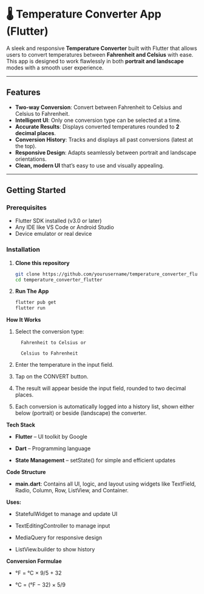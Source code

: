 # 🌡️ Temperature Converter App (Flutter)

A sleek and responsive **Temperature Converter** built with Flutter that allows users to convert temperatures between **Fahrenheit and Celsius** with ease. This app is designed to work flawlessly in both **portrait and landscape** modes with a smooth user experience.

---

##  Features

-  **Two-way Conversion**: Convert between Fahrenheit to Celsius and Celsius to Fahrenheit.
-  **Intelligent UI**: Only one conversion type can be selected at a time.
-  **Accurate Results**: Displays converted temperatures rounded to **2 decimal places**.
-  **Conversion History**: Tracks and displays all past conversions (latest at the top).
-  **Responsive Design**: Adapts seamlessly between portrait and landscape orientations.
-  **Clean, modern UI** that’s easy to use and visually appealing.

---

##  Getting Started

### Prerequisites

-  Flutter SDK installed (v3.0 or later)
-  Any IDE like VS Code or Android Studio
-  Device emulator or real device

### Installation

1. **Clone this repository**
   ```bash
   git clone https://github.com/yourusername/temperature_converter_flutter.git
   cd temperature_converter_flutter

2.  **Run The App**
     ```bash 
    flutter pub get
    flutter run

   **How It Works**
      
1. Select the conversion type:

         Fahrenheit to Celsius or

         Celsius to Fahrenheit

2. Enter the temperature in the input field.

3. Tap on the CONVERT button.

4. The result will appear beside the input field, rounded to two decimal places.

5. Each conversion is automatically logged into a history list, shown either below (portrait) or beside (landscape) the converter.

  **Tech Stack**

- **Flutter** – UI toolkit by Google

- **Dart** – Programming language

- **State Management** – setState() for simple and efficient updates

**Code Structure**

- **main.dart**: Contains all UI\, logic, and layout using widgets like TextField, Radio, Column, Row, ListView, and Container.

**Uses:**

- StatefulWidget to manage and update UI

- TextEditingController to manage input

- MediaQuery for responsive design

- ListView.builder to show history

**Conversion Formulae**

- °F = °C × 9/5 + 32

- °C = (°F − 32) × 5/9

